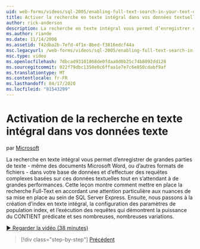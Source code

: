 ```yaml
---
uid: web-forms/videos/sql-2005/enabling-full-text-search-in-your-text-data
title: Activer la recherche en texte intégral dans vos données textuelles ( Microsoft Docs
author: rick-anderson
description: La recherche en texte intégral vous permet d’enregistrer de grandes parties de texte - même des documents Microsoft Word, ou d’autres formats de fichiers - dans votre base de données et d’effectuer des qu... complexes...
ms.author: riande
ms.date: 11/14/2006
ms.assetid: f42dba2b-7efd-4f1e-8bed-f3816edcf44a
msc.legacyurl: /web-forms/videos/sql-2005/enabling-full-text-search-in-your-text-data
msc.type: video
ms.openlocfilehash: 7dbcad93101868de0fdaa0d0b25c74b8092dd128
ms.sourcegitcommit: 022f79dbc1350e0c6ffaa1e7e7c6e850cdabf9af
ms.translationtype: MT
ms.contentlocale: fr-FR
ms.lasthandoff: 04/17/2020
ms.locfileid: "81543299"
---
```

# <a name="enabling-full-text-search-in-your-text-data"></a>Activation de la recherche en texte intégral dans vos données texte

par [Microsoft](https://github.com/microsoft)

La recherche en texte intégral vous permet d’enregistrer de grandes parties de texte - même des documents Microsoft Word, ou d’autres formats de fichiers - dans votre base de données et d’effectuer des requêtes complexes basées sur ces données textuelles tout en s’attendant à de grandes performances. Cette leçon montre comment mettre en place la recherche Full-Text en accordant une attention particulière aux nuances de sa mise en place au sein de SQL Server Express. Ensuite, nous passons à la création d’index en texte intégral, la configuration des paramètres de population index, et l’exécution des requêtes qui démontrent la puissance du CONTIENT prédicate et ses nombreuses, nombreuses variations.

[&#9654; Regarder la vidéo (38 minutes)](https://channel9.msdn.com/Blogs/ASP-NET-Site-Videos/enabling-full-text-search-in-your-text-data)

> [!div class="step-by-step"]
> [Précédent](creating-and-using-stored-procedures.md)
